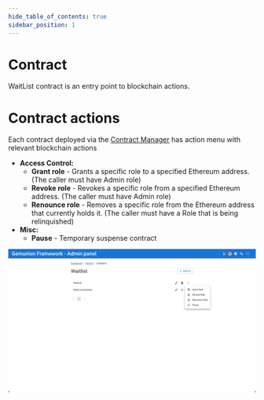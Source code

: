 ```yaml
---
hide_table_of_contents: true
sidebar_position: 1
---
```


# Contract

WaitList contract is an entry point to blockchain actions.

# Contract actions

Each contract deployed via the [Contract Manager](/admin/miscellaneous/contract-manager.md) has
action menu with relevant blockchain actions

- **Access Control:**
    - **Grant role** - Grants a specific role to a specified Ethereum address. (The caller must have Admin role)
    - **Revoke role** - Revokes a specific role from a specified Ethereum address. (The caller must have Admin role)
    - **Renounce role** - Removes a specific role from the Ethereum address that currently holds it. (The caller must have a Role that is being relinquished)
- **Misc:**
    - **Pause** - Temporary suspense contract

![waitlist contract action menu](/img/admin/mechanics-marketing/wait-list/contract_actions.png)


